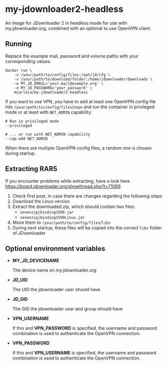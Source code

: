 # my-jdownloader2-headless
An image for JDownloader 2 in headless mode for use with my.jdownloader.org,
combined with an optional to use OpenVPN client.

## Running
Replace the example mail, password and volume paths with your corresponding values.

```
docker run \
    -v /your/path/to/config/files:/opt/jd/cfg \
    -v /your/path/to/download/folder:/home/jdownloader/Downloads \
    -e MY_JD_EMAIL='your.mail@example.org' \
    -e MY_JD_PASSWORD='your_password' \
    mcarleio/my-jdownloader2-headless
```

If you want to use VPN, you have to add at least one OpenVPN config file 
into `/your/path/to/config/files`/`ovpn` and run the container in
privileged mode or at least with `NET_ADMIN` capability: 

```
# Run in privileged mode
--privileged 

# ... or run with NET_ADMIN capability
--cap-add NET_ADMIN 
```

When there are multiple OpenVPN config files, a random one is chosen during startup.

## Extracting RAR5
If you encounter problems while extracting, have a look here
https://board.jdownloader.org/showthread.php?t=71069

1. Check first post, in case there are changes regarding the following steps 
2. Download the Linux version
3. Extract the downloaded zip, which should contain two files:
   * `sevenzipjbinding1509.jar`
   * `sevenzipjbinding1509Linux.jar`
4. Move them to `/your/path/to/config/files`/`libs`
5. During next startup, these files will be copied into the correct `libs` folder of JDownloader

## Optional environment variables  
* __MY_JD_DEVICENAME__

  The device name on my.jdownloader.org
  
* __JD_UID__

  The UID the jdownloader user should have
  
* __JD_GID__

  The GID the jdownloader user and group should have 
  
* __VPN_USERNAME__

  If this and **VPN_PASSWORD** is specified, the username and password combination
  is used to authenticate the OpenVPN connection.
  
* __VPN_PASSWORD__

  If this and **VPN_USERNAME** is specified, the username and password combination
  is used to authenticate the OpenVPN connection.
  